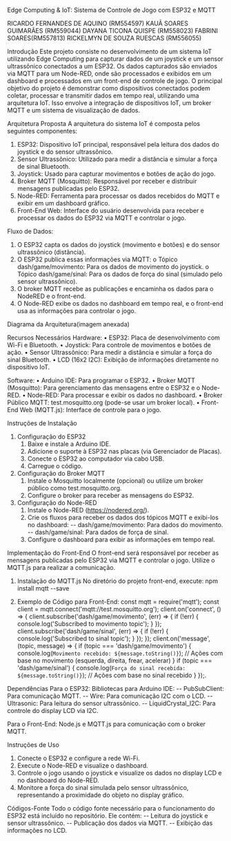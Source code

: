 Edge Computing & IoT: Sistema de Controle de Jogo com ESP32 e MQTT

RICARDO FERNANDES DE AQUINO (RM554597)
KAUÃ SOARES GUIMARÃES (RM559044)
DAYANA TICONA QUISPE (RM558023)
FABRINI SOARES(RM557813)
RICKELMYN DE SOUZA RUESCAS (RM556055)


Introdução
Este projeto consiste no desenvolvimento de um sistema IoT utilizando Edge
Computing para capturar dados de um joystick e um sensor ultrassônico
conectados a um ESP32. Os dados capturados são enviados via MQTT para um
Node-RED, onde são processados e exibidos em um dashboard e processados em
um front-end de controle de jogo.
O principal objetivo do projeto é demonstrar como dispositivos conectados
podem coletar, processar e transmitir dados em tempo real, utilizando uma
arquitetura IoT. Isso envolve a integração de dispositivos IoT, um broker MQTT e um
sistema de visualização de dados.


Arquitetura Proposta
A arquitetura do sistema IoT é composta pelos seguintes componentes:
1. ESP32: Dispositivo IoT principal, responsável pela leitura dos dados do
joystick e do sensor ultrassônico.
2. Sensor Ultrassônico: Utilizado para medir a distância e simular a força de
sinal Bluetooth.
3. Joystick: Usado para capturar movimentos e botões de ação do jogo.
4. Broker MQTT (Mosquitto): Responsável por receber e distribuir mensagens
publicadas pelo ESP32.
5. Node-RED: Ferramenta para processar os dados recebidos do MQTT e
exibir em um dashboard gráfico.
6. Front-End Web: Interface do usuário desenvolvida para receber e
processar os dados do ESP32 via MQTT e controlar o jogo.


Fluxo de Dados:
1. O ESP32 capta os dados do joystick (movimento e botões) e do sensor
ultrassônico (distância).
2. O ESP32 publica essas informações via MQTT:
o Tópico dash/game/movimento: Para os dados de movimento do
joystick.
o Tópico dash/game/sinal: Para os dados de força do sinal (simulado
pelo sensor ultrassônico).
3. O broker MQTT recebe as publicações e encaminha os dados para o NodeRED e o front-end.
4. O Node-RED exibe os dados no dashboard em tempo real, e o front-end
usa as informações para controlar o jogo.

Diagrama da Arquitetura(imagem anexada)

Recursos Necessários
Hardware:
• ESP32: Placa de desenvolvimento com Wi-Fi e Bluetooth.
• Joystick: Para controle de movimentos e botões de ação.
• Sensor Ultrassônico: Para medir a distância e simular a força do sinal
Bluetooth.
• LCD (16x2 I2C): Exibição de informações diretamente no dispositivo IoT.

Software:
• Arduino IDE: Para programar o ESP32.
• Broker MQTT (Mosquitto): Para gerenciamento das mensagens entre o
ESP32 e o Node-RED.
• Node-RED: Para processar e exibir os dados no dashboard.
• Broker Público MQTT: test.mosquitto.org (pode-se usar um broker local).
• Front-End Web (MQTT.js): Interface de controle para o jogo.


Instruções de Instalação
1. Configuração do ESP32
    1. Baixe e instale a Arduino IDE.
    2. Adicione o suporte à ESP32 nas placas (via Gerenciador de Placas).
    3. Conecte o ESP32 ao computador via cabo USB.
    4. Carregue o código.
2. Configuração do Broker MQTT
    1. Instale o Mosquitto localmente (opcional) ou utilize um broker público
    como test.mosquitto.org.
    2. Configure o broker para receber as mensagens do ESP32.
3. Configuração do Node-RED
    1. Instale o Node-RED (https://nodered.org/).
    2. Crie os fluxos para receber os dados dos tópicos MQTT e exibi-los no
    dashboard:
    -- dash/game/movimento: Para dados do movimento.
    -- dash/game/sinal: Para dados de força de sinal.
    3. Configure o dashboard para exibir as informações em tempo real.


Implementação do Front-End
O front-end será responsável por receber as mensagens publicadas pelo ESP32
via MQTT e controlar o jogo. Utilize o MQTT.js para realizar a comunicação.

1. Instalação do MQTT.js
No diretório do projeto front-end, execute:
npm install mqtt --save

2. Exemplo de Código para Front-End:
const mqtt = require('mqtt');
const client = mqtt.connect('mqtt://test.mosquitto.org');
client.on('connect', () => {
 client.subscribe('dash/game/movimento', (err) => {
 if (!err) {
 console.log('Subscribed to movimento topic');
 }
 });
 client.subscribe('dash/game/sinal', (err) => {
 if (!err) {
 console.log('Subscribed to sinal topic');
 }
 });
});
client.on('message', (topic, message) => {
 if (topic === 'dash/game/movimento') {
 console.log(`Movimento recebido: ${message.toString()}`);
 // Ações com base no movimento (esquerda, direita, frear, acelerar)
 }
 if (topic === 'dash/game/sinal') {
 console.log(`Força do sinal recebida: ${message.toString()}`);
 // Ações com base no sinal recebido
 }
});.


Dependências
Para o ESP32:
    Bibliotecas para Arduino IDE:
    -- PubSubClient: Para comunicação MQTT.
    -- Wire: Para comunicação I2C com o LCD.
    -- Ultrasonic: Para leitura do sensor ultrassônico.
    -- LiquidCrystal_I2C: Para controle do display LCD via I2C.

Para o Front-End:
    Node.js e MQTT.js para comunicação com o broker MQTT.


Instruções de Uso
1. Conecte o ESP32 e configure a rede Wi-Fi.
2. Execute o Node-RED e visualize o dashboard.
3. Controle o jogo usando o joystick e visualize os dados no display LCD e no
dashboard do Node-RED.
4. Monitore a força do sinal simulada pelo sensor ultrassônico, representando
a proximidade do objeto no display gráfico.


Códigos-Fonte
    Todo o código fonte necessário para o funcionamento do ESP32 está
    incluído no repositório. Ele contém:
    -- Leitura do joystick e sensor ultrassônico.
    -- Publicação dos dados via MQTT.
    -- Exibição das informações no LCD.